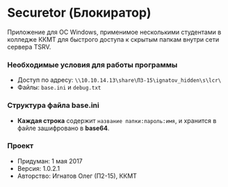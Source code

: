 # Securetor (Блокиратор) #

Приложение для ОС Windows, применимое несколькими студентами в колледже ККМТ для быстрого доступа к скрытым папкам внутри сети сервера TSRV.

### Необходимые условия для работы программы ###

* Доступ по адресу: `\\10.10.14.13\share\П3-15\ignatov_hidden\s\lcr\`
* Файлы: `base.ini` и `debug.txt`

### Структура файла base.ini ###

* **Каждая строка** содержит `название папки:пароль:имя`, и хранится в файле зашифровано в **base64**.

### Проект ###

* Придуман: 1 мая 2017
* Версия: 1.0.2.1
* Авторство: Игнатов Олег (П2-15), ККМТ